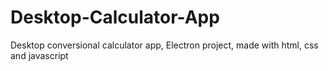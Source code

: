 # Desktop-Calculator-App
Desktop conversional calculator app, Electron project, made with html, css and javascript

